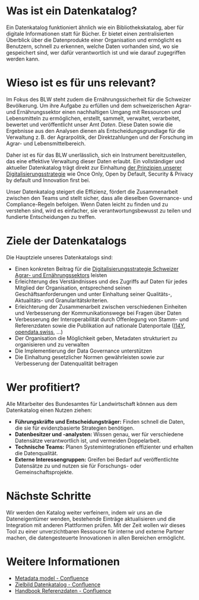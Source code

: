 # Was ist ein Datenkatalog?

Ein Datenkatalog funktioniert ähnlich wie ein Bibliothekskatalog, aber für digitale Informationen statt für Bücher.
Er bietet einen zentralisierten Überblick über die Datenprodukte einer Organisation und ermöglicht es Benutzern, schnell zu erkennen, welche Daten vorhanden sind, wo sie gespeichert sind, wer dafür verantwortlich ist und wie darauf zugegriffen werden kann.

# Wieso ist es für uns relevant?

Im Fokus des BLW steht zudem die Ernährungssicherheit für die Schweizer Bevölkerung.
Um ihre Aufgabe zu erfüllen und dem schweizerischen Agrar- und Ernährungssektor einen nachhaltigen Umgang mit Ressourcen und Lebensmitteln zu ermöglichen, erstellt, sammelt, verwaltet, verarbeitet, bewertet und veröffentlicht unser Amt *Daten*.
Diese Daten sowie die Ergebnisse aus den Analysen dienen als Entscheidungsgrundlage für die Verwaltung z. B. der Agrarpolitik, der Direktzahlungen und der Forschung im Agrar- und Lebensmittelbereich.

Daher ist es für das BLW unerlässlich, sich ein Instrument bereitzustellen, das eine effektive Verwaltung dieser Daten erlaubt.
Ein vollständiger und aktueller Datenkatalog trägt direkt zur Einhaltung [der Prinzipien unserer Digitalisierungsstrategie](https://blw-ofag-ufag.atlassian.net/wiki/spaces/DS/pages/22479169/Prinzipien) wie Once Only, Open by Default, Security & Privacy by default und Innovation first bei.

Unser Datenkatalog steigert die Effizienz, fördert die Zusammenarbeit zwischen den Teams und stellt sicher, dass alle dieselben Governance- und Compliance-Regeln befolgen.
Wenn Daten leicht zu finden und zu verstehen sind, wird es einfacher, sie verantwortungsbewusst zu teilen und fundierte Entscheidungen zu treffen.

# Ziele der Datenkatalogs

Die Hauptziele unseres Datenkatalogs sind:

- Einen konkreten Beitrag für die [Digitalisierungsstrategie Schweizer Agrar- und Ernährungssektors](https://digiagrifood.ch/digiknowhow/digitalisierungsstrategie) leisten
- Erleichterung des Verständnisses und des Zugriffs auf Daten für jedes Mitglied der Organisation, entsprechend seinen Geschäftsanforderungen und unter Einhaltung seiner Qualitäts-, Aktualitäts- und Granularitätskriterien.
- Erleichterung der Zusammenarbeit zwischen verschiedenen Einheiten und Verbesserung der Kommunikationswege bei Fragen über Daten
- Verbesserung der Interoperabilität durch Offenlegung von Stamm- und Referenzdaten sowie die Publikation auf nationale Datenportale ([I14Y](https://www.i14y.admin.ch/), [opendata.swiss](https://opendata.swiss/), …)
- Der Organisation die Möglichkeit geben, Metadaten strukturiert zu organisieren und zu verwalten
- Die Implementierung der Data Governance unterstützen
- Die Einhaltung gesetzlicher Normen gewährleisten sowie zur Verbesserung der Datenqualität beitragen

# Wer profitiert?

Alle Mitarbeiter des Bundesamtes für Landwirtschaft können aus dem Datenkatalog einen Nutzen ziehen:

- **Führungskräfte und Entscheidungsträger:** Finden schnell die Daten, die sie für evidenzbasierte Strategien benötigen.
- **Datenbesitzer und -analysten:** Wissen genau, wer für verschiedene Datensätze verantwortlich ist, und vermeiden Doppelarbeit.
- **Technische Teams:** Planen Systemintegrationen effizienter und erhalten die Datenqualität.
- **Externe Interessengruppen:** Greifen bei Bedarf auf veröffentlichte Datensätze zu und nutzen sie für Forschungs- oder Gemeinschaftsprojekte.

# Nächste Schritte

Wir werden den Katalog weiter verfeinern, indem wir uns an die Dateneigentümer wenden, bestehende Einträge aktualisieren und die Integration mit anderen Plattformen prüfen.
Mit der Zeit wollen wir dieses Tool zu einer unverzichtbaren Ressource für interne und externe Partner machen, die datengesteuerte Innovationen in allen Bereichen ermöglicht.

# Weitere Informationen

- [Metadata model - Confluence](https://blw-ofag-ufag.atlassian.net/wiki/spaces/AB/pages/403701818/Metadata+model)
- [Zielbild Datenkatalog - Confluence](https://blw-ofag-ufag.atlassian.net/wiki/spaces/KDT/pages/342098136/Zielbild+Datenkatalog)
- [Handbook Referenzdaten - Confluence](https://blw-ofag-ufag.atlassian.net/wiki/spaces/AB/pages/354025506/Handbook+Codelists+Reference+data)
